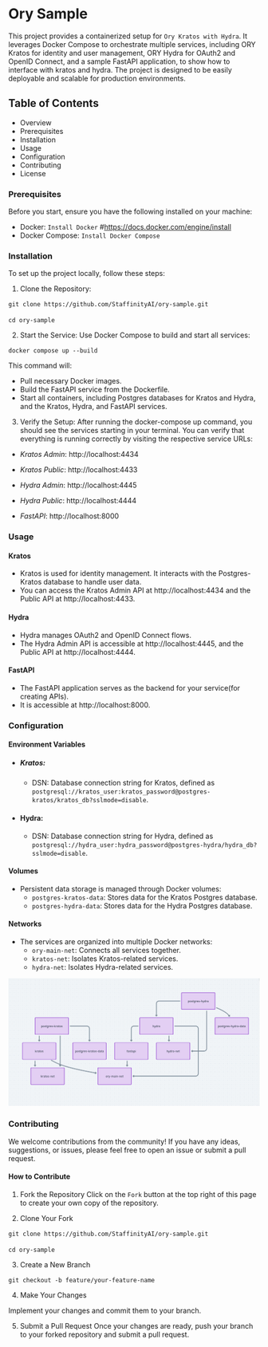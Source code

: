 
# Ory Sample

This project provides a containerized setup for `Ory Kratos with Hydra`. It leverages Docker Compose to orchestrate multiple services, including ORY Kratos for identity and user management, ORY Hydra for OAuth2 and OpenID Connect, and a sample FastAPI application, to show how to interface with kratos and hydra. The project is designed to be easily deployable and scalable for production environments.


## Table of Contents
- Overview
- Prerequisites
- Installation
- Usage
- Configuration
- Contributing
- License

### Prerequisites

Before you start, ensure you have the following installed on your machine:

- Docker: `Install Docker` #https://docs.docker.com/engine/install
- Docker Compose: `Install Docker Compose`

### Installation
To set up the project locally, follow these steps:
1. Clone the Repository: 
```
git clone https://github.com/StaffinityAI/ory-sample.git

cd ory-sample
```
2. Start the Service:
Use Docker Compose to build and start all services:
```
docker compose up --build

```
This command will:
- Pull necessary Docker images.
- Build the FastAPI service from the Dockerfile.
- Start all containers, including Postgres databases for Kratos and Hydra, and the Kratos, Hydra, and FastAPI services.

3. Verify the Setup:
After running the docker-compose up command, you should see the services starting in your terminal. You can verify that everything is running correctly by visiting the respective service URLs:
- *Kratos Admin*: http://localhost:4434
- *Kratos Public*: http://localhost:4433

- *Hydra Admin*: http://localhost:4445
- *Hydra Public*: http://localhost:4444
- *FastAPI*: http://localhost:8000


### Usage
#### Kratos
- Kratos is used for identity management. It interacts with the Postgres-Kratos database to handle user data.
- You can access the Kratos Admin API at http://localhost:4434 and the Public API at http://localhost:4433.

#### Hydra
- Hydra manages OAuth2 and OpenID Connect flows.
- The Hydra Admin API is accessible at http://localhost:4445, and the Public API at http://localhost:4444.


#### FastAPI
- The FastAPI application serves as the backend for your service(for creating APIs).
- It is accessible at http://localhost:8000.


### Configuration
#### Environment Variables
- ##### Kratos:
    - DSN: Database connection string for Kratos, defined as `postgresql://kratos_user:kratos_password@postgres-kratos/kratos_db?sslmode=disable`.
- #### Hydra:
    - DSN: Database connection string for Hydra, defined as `postgresql://hydra_user:hydra_password@postgres-hydra/hydra_db?sslmode=disable`.


#### Volumes

- Persistent data storage is managed through Docker volumes:
    - `postgres-kratos-data`: Stores data for the Kratos Postgres database.
    - `postgres-hydra-data`: Stores data for the Hydra Postgres database.



#### Networks

- The services are organized into multiple Docker networks:
    - `ory-main-net`: Connects all services together.
    - `kratos-net`: Isolates Kratos-related services.
    - `hydra-net`: Isolates Hydra-related services.

    
![Diagram](./ory_network.png)



### Contributing
We welcome contributions from the community! If you have any ideas, suggestions, or issues, please feel free to open an issue or submit a pull request.
#### How to Contribute
1. Fork the Repository
Click on the `Fork` button at the top right of this page to create your own copy of the repository.

2. Clone Your Fork
```
git clone https://github.com/StaffinityAI/ory-sample.git

cd ory-sample

```
3. Create a New Branch
```
git checkout -b feature/your-feature-name

```
4. Make Your Changes

Implement your changes and commit them to your branch.

5. Submit a Pull Request
Once your changes are ready, push your branch to your forked repository and submit a pull request.

